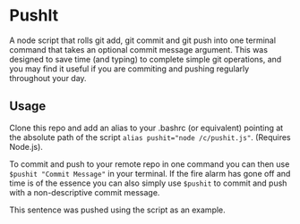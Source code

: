 # PushIt

A node script that rolls git add, git commit and git push into one terminal command that takes an optional commit message argument. This was designed to save time (and typing) to complete simple git operations, and you may find it useful if you are commiting and pushing regularly throughout your day.

## Usage

Clone this repo and add an alias to your .bashrc (or equivalent) pointing at the absolute path of the script `alias pushit="node /c/pushit.js"`. (Requires Node.js).

To commit and push to your remote repo in one command you can then use `$pushit "Commit Message"` in your terminal.
If the fire alarm has gone off and time is of the essence you can also simply use `$pushit` to commit and push with a non-descriptive commit message.

This sentence was pushed using the script as an example.
